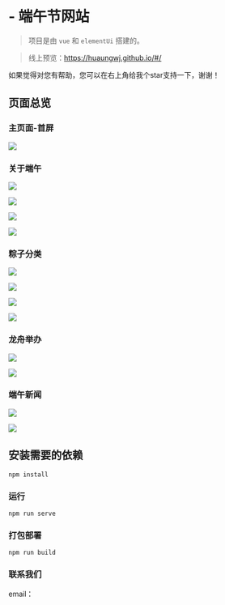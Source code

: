 # - 端午节网站

> 项目是由 `vue` 和 `elementUi` 搭建的。

> 线上预览：https://huaungwj.github.io/#/

如果觉得对您有帮助，您可以在右上角给我个star支持一下，谢谢！

## 页面总览

### 主页面-首屏

![](https://github.com/huaungwj/img_storage/blob/main/dragon-boat-festival/Home.png?raw=true)

### 关于端午

![](https://github.com/huaungwj/img_storage/blob/main/dragon-boat-festival/about1.png?raw=true)

![](https://github.com/huaungwj/img_storage/blob/main/dragon-boat-festival/about2.png?raw=true)

![](https://github.com/huaungwj/img_storage/blob/main/dragon-boat-festival/about3.png?raw=true)

![](https://github.com/huaungwj/img_storage/blob/main/dragon-boat-festival/about4.png?raw=true)

### 粽子分类

![](https://github.com/huaungwj/img_storage/blob/main/dragon-boat-festival/category1.png?raw=true)

![](https://github.com/huaungwj/img_storage/blob/main/dragon-boat-festival/category2.png?raw=true)

![](https://github.com/huaungwj/img_storage/blob/main/dragon-boat-festival/category3.png?raw=true)

![](https://github.com/huaungwj/img_storage/blob/main/dragon-boat-festival/about4.png?raw=true)

### 龙舟举办

![](https://github.com/huaungwj/img_storage/blob/main/dragon-boat-festival/hold1.png?raw=true)

![](https://github.com/huaungwj/img_storage/blob/main/dragon-boat-festival/hold2.png?raw=true)

### 端午新闻

![](https://github.com/huaungwj/img_storage/blob/main/dragon-boat-festival/news1.png?raw=true)

![](https://github.com/huaungwj/img_storage/blob/main/dragon-boat-festival/news2.png?raw=true)

## 安装需要的依赖

```
npm install
```

### 运行
```
npm run serve
```

### 打包部署
```
npm run build
```

### 联系我们
email：
